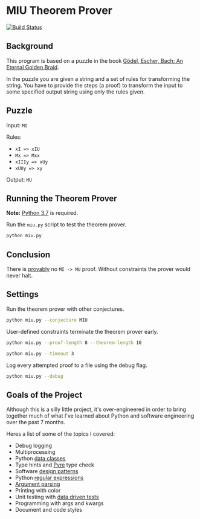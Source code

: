 # MIU Theorem Prover

[![Build Status](https://travis-ci.com/gregorybchris/miu.svg?branch=master)](https://travis-ci.com/gregorybchris/miu)

## Background

This program is based on a puzzle in the book [Gödel, Escher, Bach: An Eternal Golden Braid](https://en.wikipedia.org/wiki/G%C3%B6del,_Escher,_Bach).

In the puzzle you are given a string and a set of rules for transforming the string. You have to provide the steps (a proof) to transform the input to some specified output string using only the rules given.

## Puzzle

Input: `MI`

Rules:
- `xI => xIU`
- `Mx => Mxx`
- `xIIIy => xUy`
- `xUUy => xy`

Output: `MU`

## Running the Theorem Prover

**Note:** [Python 3.7](https://www.python.org/downloads/) is required.

Run the `miu.py` script to test the theorem prover.

```bash
python miu.py
```

## Conclusion

There is [provably](https://en.wikipedia.org/wiki/MU_puzzle) no `MI -> MU` proof. Without constraints the prover would never halt.

## Settings

Run the theorem prover with other conjectures.

```bash
python miu.py --conjecture MIU
```

User-defined constraints terminate the theorem prover early.

```bash
python miu.py --proof-length 8 --theorem-length 10
```

```bash
python miu.py --timeout 3
```

Log every attempted proof to a file using the debug flag.

```bash
python miu.py --debug
```

## Goals of the Project

Although this is a silly little project, it's over-engineered in order to bring together much of what I've learned about Python and software engineering over the past 7 months.

Heres a list of some of the topics I covered:

- Debug logging
- Multiprocessing
- Python [data classes](https://docs.python.org/3/library/dataclasses.html)
- Type hints and [Pyre](https://pyre-check.org/) type check
- Software [design patterns](https://sourcemaking.com/design_patterns)
- Python [regular expressions](https://regex101.com/#python)
- [Argument parsing](https://docs.python.org/3/library/argparse.html)
- Printing with color
- Unit testing with [data driven tests](https://ddt.readthedocs.io/en/latest/example.html)
- Programming with args and kwargs
- Document and code styles